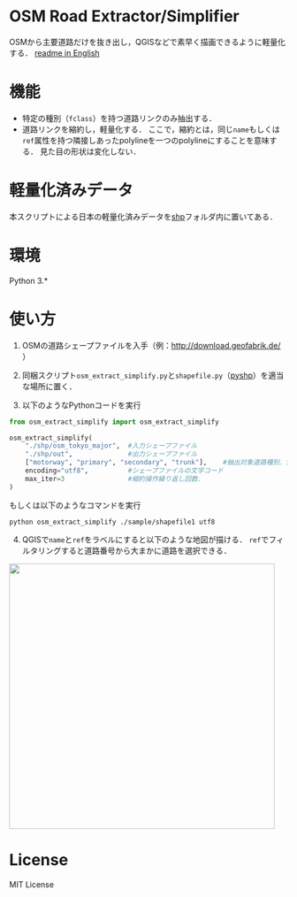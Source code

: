 # OSM Road Extractor/Simplifier

OSMから主要道路だけを抜き出し，QGISなどで素早く描画できるように軽量化する．
[readme in English](README.en.md)


# 機能

- 特定の種別（`fclass`）を持つ道路リンクのみ抽出する．
- 道路リンクを縮約し，軽量化する．
ここで，縮約とは，同じ`name`もしくは`ref`属性を持つ隣接しあったpolylineを一つのpolylineにすることを意味する．
見た目の形状は変化しない．

# 軽量化済みデータ

本スクリプトによる日本の軽量化済みデータを[shp](https://github.com/toruseo/osm-road-extractor-simplifier/tree/master/shp)フォルダ内に置いてある．

# 環境

Python 3.*

# 使い方

1. OSMの道路シェープファイルを入手（例：http://download.geofabrik.de/ ）

2. 同梱スクリプト`osm_extract_simplify.py`と`shapefile.py`（[pyshp](https://github.com/GeospatialPython/pyshp)）を適当な場所に置く．

3. 以下のようなPythonコードを実行
```python
from osm_extract_simplify import osm_extract_simplify

osm_extract_simplify(
    "./shp/osm_tokyo_major",  #入力シェープファイル
    "./shp/out",              #出力シェープファイル
    ["motorway", "primary", "secondary", "trunk"],    #抽出対象道路種別．対応する*_linkは自動的に抽出される
    encoding="utf8",          #シェープファイルの文字コード
    max_iter=3                #縮約操作繰り返し回数．
)
```
もしくは以下のようなコマンドを実行
```
python osm_extract_simplify ./sample/shapefile1 utf8
```

4. QGISで`name`と`ref`をラベルにすると以下のような地図が描ける．
`ref`でフィルタリングすると道路番号から大まかに道路を選択できる．

<img src="https://toruseo.github.io/misc/osm_ext_simp.jpg" width="480pt">

# License

MIT License
